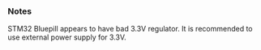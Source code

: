 ### Notes

STM32 Bluepill appears to have bad 3.3V regulator. It is recommended to use external power supply for 3.3V. 
